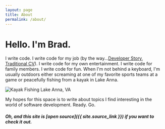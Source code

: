 ```yaml
---
layout: page
title: About
permalink: /about/
---
```


# Hello.  I'm Brad.

I write code.  I write code for my job (by the way...<a href="http://stackoverflow.com/story-beta/bwturner">Developer Story</a>, <a href="http://stackoverflow.com/cv-beta/bwturner">Traditional CV</a>).  I write code for my own entertainment.  I write code for family members.  I write code for fun.  When I'm not behind a keyboard, I'm usually outdoors either screaming at one of my favorite sports teams at a game or peacefully fishing from a kayak in Lake Anna.

<img src="https://goo.gl/photos/sv6dqL6uZMk9oNKJ8" alt="Kayak Fishing Lake Anna, VA" />

My hopes for this space is to write about topics I find interesting in the world of software development.  Ready. Go.


##### Oh, and this site is [open source]({{ site.source_link }}) if you want to check it out.

